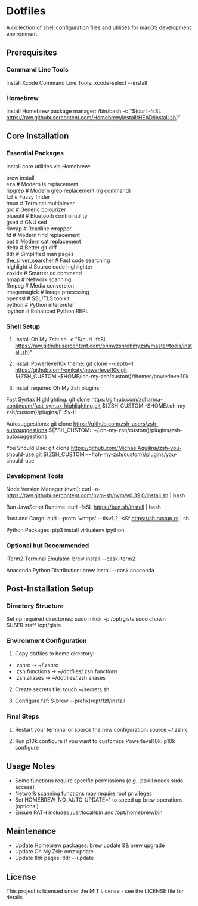 # Dotfiles

A collection of shell configuration files and utilities for macOS development environment.

## Prerequisites

### Command Line Tools
Install Xcode Command Line Tools:
xcode-select --install

### Homebrew
Install Homebrew package manager:
/bin/bash -c "$(curl -fsSL https://raw.githubusercontent.com/Homebrew/install/HEAD/install.sh)"

## Core Installation

### Essential Packages
Install core utilities via Homebrew:

brew install \
    eza                  # Modern ls replacement \
    ripgrep              # Modern grep replacement (rg command) \
    fzf                  # Fuzzy finder \
    tmux                 # Terminal multiplexer \
    grc                  # Generic colourizer \
    blueutil             # Bluetooth control utility \
    gsed                 # GNU sed \
    rlwrap              # Readline wrapper \
    fd                   # Modern find replacement \
    bat                  # Modern cat replacement \
    delta                # Better git diff \
    tldr                 # Simplified man pages \
    the_silver_searcher  # Fast code searching \
    highlight            # Source code highlighter \
    zoxide              # Smarter cd command \
    nmap                # Network scanning \
    ffmpeg              # Media conversion \
    imagemagick         # Image processing \
    openssl             # SSL/TLS toolkit \
    python              # Python interpreter \
    ipython             # Enhanced Python REPL

### Shell Setup

1. Install Oh My Zsh:
sh -c "$(curl -fsSL https://raw.githubusercontent.com/ohmyzsh/ohmyzsh/master/tools/install.sh)"

2. Install Powerlevel10k theme:
git clone --depth=1 https://github.com/romkatv/powerlevel10k.git ${ZSH_CUSTOM:-$HOME/.oh-my-zsh/custom}/themes/powerlevel10k

3. Install required Oh My Zsh plugins:

Fast Syntax Highlighting:
git clone https://github.com/zdharma-continuum/fast-syntax-highlighting.git ${ZSH_CUSTOM:-$HOME/.oh-my-zsh/custom}/plugins/F-Sy-H

Autosuggestions:
git clone https://github.com/zsh-users/zsh-autosuggestions ${ZSH_CUSTOM:-~/.oh-my-zsh/custom}/plugins/zsh-autosuggestions

You Should Use:
git clone https://github.com/MichaelAquilina/zsh-you-should-use.git ${ZSH_CUSTOM:-~/.oh-my-zsh/custom}/plugins/you-should-use

### Development Tools

Node Version Manager (nvm):
curl -o- https://raw.githubusercontent.com/nvm-sh/nvm/v0.39.0/install.sh | bash

Bun JavaScript Runtime:
curl -fsSL https://bun.sh/install | bash

Rust and Cargo:
curl --proto '=https' --tlsv1.2 -sSf https://sh.rustup.rs | sh

Python Packages:
pip3 install virtualenv ipython

### Optional but Recommended

iTerm2 Terminal Emulator:
brew install --cask iterm2

Anaconda Python Distribution:
brew install --cask anaconda

## Post-Installation Setup

### Directory Structure

Set up required directories:
sudo mkdir -p /opt/gists
sudo chown $USER:staff /opt/gists

### Environment Configuration

1. Copy dotfiles to home directory:
- .zshrc → ~/.zshrc
- .zsh.functions → ~/dotfiles/.zsh.functions
- .zsh.aliases → ~/dotfiles/.zsh.aliases

2. Create secrets file:
touch ~/secrets.sh

3. Configure fzf:
$(brew --prefix)/opt/fzf/install

### Final Steps

1. Restart your terminal or source the new configuration:
source ~/.zshrc

2. Run p10k configure if you want to customize Powerlevel10k:
p10k configure

## Usage Notes

- Some functions require specific permissions (e.g., pskill needs sudo access)
- Network scanning functions may require root privileges
- Set HOMEBREW_NO_AUTO_UPDATE=1 to speed up brew operations (optional)
- Ensure PATH includes /usr/local/bin and /opt/homebrew/bin

## Maintenance

- Update Homebrew packages: brew update && brew upgrade
- Update Oh My Zsh: omz update
- Update tldr pages: tldr --update

## License

This project is licensed under the MIT License - see the LICENSE file for details.